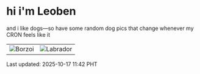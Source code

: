 # hi i'm Leoben

and i like dogs—so have some random dog pics that change whenever my CRON feels like it

|  |  |
|--------|----------|
| ![Borzoi](https://random-dog-vercel.vercel.app/api/random-borzoi?v=1760672549) | ![Labrador](https://random-dog-vercel.vercel.app/api/random-labrador?v=1760672549) |

Last updated: 2025-10-17 11:42 PHT
